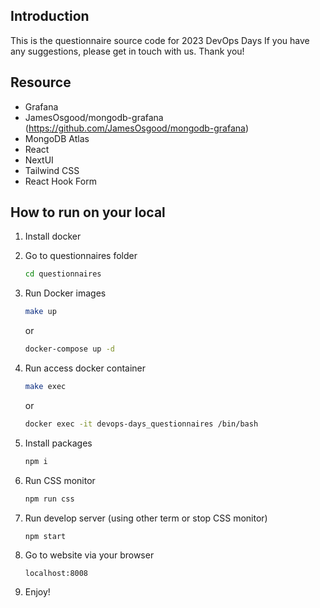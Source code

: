 ## Introduction

This is the questionnaire source code for 2023 DevOps Days
If you have any suggestions, please get in touch with us. Thank you!

## Resource

- Grafana
- JamesOsgood/mongodb-grafana (https://github.com/JamesOsgood/mongodb-grafana)
- MongoDB Atlas
- React
- NextUI
- Tailwind CSS
- React Hook Form

## How to run on your local

1. Install docker

2. Go to questionnaires folder

   ```bash
   cd questionnaires
   ```

3. Run Docker images

   ```bash
   make up
   ```

   or

   ```bash
   docker-compose up -d
   ```

4. Run access docker container

   ```bash
   make exec
   ```

   or

   ```bash
   docker exec -it devops-days_questionnaires /bin/bash
   ```

5. Install packages

   ```bash
   npm i
   ```

6. Run CSS monitor

   ```bash
   npm run css
   ```

7. Run develop server (using other term or stop CSS monitor)

   ```bash
   npm start
   ```

8. Go to website via your browser

   ```
   localhost:8008
   ```

9. Enjoy!
